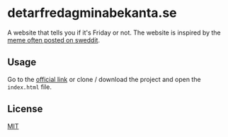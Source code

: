 # detarfredagminabekanta.se
A website that tells you if it's Friday or not. The website is inspired by the [meme often posted on sweddit](https://www.reddit.com/r/sweden/comments/7jvhnf/det_%C3%A4r_fredag_mina_bekanta/).

## Usage
Go to the [official link](https://detarfredagminabekanta.se) or clone / download the project and open the `index.html` file.

## License
[MIT](https://github.com/TheWilley/detarfredagminabekanta.se/blob/master/LICENSE)